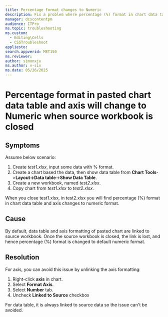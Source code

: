 ```yaml
---
title: Percentage format changes to Numeric
description: Fix a problem where percentage (%) format in chart data table and axis changes to numeric format.
manager: dcscontentpm
audience: ITPro
ms.topic: troubleshooting
ms.custom: 
  - Editing\Cells
  - CSSTroubleshoot
appliesto:
search.appverid: MET150
ms.reviewer: 
author: simonxjx
ms.author: v-six
ms.date: 05/26/2025
---
```

# Percentage format in pasted chart data table and axis will change to Numeric when source workbook is closed

## Symptoms

Assume below scenario:

1. Create *test1.xlsx*, input some data with \% format.
2. Create a chart based the data, then show data table from **Chart Tools**->**Layout->Data table**->**Show Data Table**.
3. Create a new workbook, named *test2.xlsx*.
4. Copy chart from *test1.xlsx* to *test2.xlsx*.

When you close test1.xlsx, in test2.xlsx you will find percentage (\%) format in chart data table and axis changes to numeric format.

## Cause

By default, data table and axis formatting of pasted chart are linked to source workbook. Once the source workbook is closed, the link is lost, and hence percentage (%) format is changed to default numeric format.

## Resolution

For axis, you can avoid this issue by unlinking the axis formatting:

1. Right-click **axis** in chart.
2. Select **Format Axis**.
3. Select **Number** tab.
4. Uncheck **Linked to Source** checkbox

For data table, it is always linked to source data so the issue can't be avoided.
